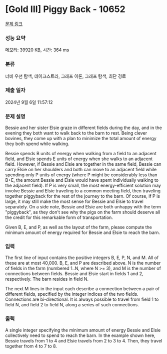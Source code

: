 # [Gold III] Piggy Back - 10652 

[문제 링크](https://www.acmicpc.net/problem/10652) 

### 성능 요약

메모리: 39920 KB, 시간: 364 ms

### 분류

너비 우선 탐색, 데이크스트라, 그래프 이론, 그래프 탐색, 최단 경로

### 제출 일자

2024년 9월 6일 11:57:12

### 문제 설명

<p>Bessie and her sister Elsie graze in different fields during the day, and in the evening they both want to walk back to the barn to rest. Being clever bovines, they come up with a plan to minimize the total amount of energy they both spend while walking.</p>

<p>Bessie spends B units of energy when walking from a field to an adjacent field, and Elsie spends E units of energy when she walks to an adjacent field.  However, if Bessie and Elsie are together in the same field, Bessie can carry Elsie on her shoulders and both can move to an adjacent field while spending only P units of energy (where P might be considerably less than B+E, the amount Bessie and Elsie would have spent individually walking to the adjacent field).  If P is very small, the most energy-efficient solution may involve Bessie and Elsie traveling to a common meeting field, then traveling together piggyback for the rest of the journey to the barn.  Of course, if P is large, it may still make the most sense for Bessie and Elsie to travel separately.  On a side note, Bessie and Elsie are both unhappy with the term "piggyback", as they don't see why the pigs on the farm should deserve all the credit for this remarkable form of transportation.</p>

<p>Given B, E, and P, as well as the layout of the farm, please compute the minimum amount of energy required for Bessie and Elsie to reach the barn.</p>

### 입력 

 <p>The first line of input contains the positive integers B, E, P, N, and M.  All of these are at most 40,000.  B, E, and P are described above. N is the number of fields in the farm (numbered 1..N, where N >= 3), and M is the number of connections between fields.  Bessie and Elsie start in fields 1 and 2, respectively.  The barn resides in field N.</p>

<p>The next M lines in the input each describe a connection between a pair of different fields, specified by the integer indices of the two fields.  Connections are bi-directional.  It is always possible to travel from field 1 to field N, and field 2 to field N, along a series of such connections.  </p>

### 출력 

 <p>A single integer specifying the minimum amount of energy Bessie and Elsie collectively need to spend to reach the barn.  In the example shown here, Bessie travels from 1 to 4 and Elsie travels from 2 to 3 to 4.  Then, they travel together from 4 to 7 to 8.</p>

